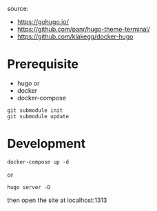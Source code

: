 source:
- https://gohugo.io/
- https://github.com/panr/hugo-theme-terminal/
- https://github.com/klakegg/docker-hugo


# Prerequisite

- hugo
or
- docker 
- docker-compose


```
git submodule init
git submodule update
```

# Development 

```
docker-compose up -d 
```
or
```
hugo server -D
```
then open the site at localhost:1313

